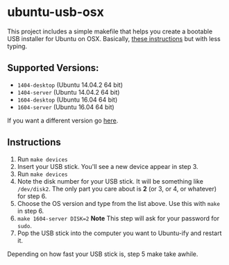 # ubuntu-usb-osx

This project includes a simple makefile that helps you create a bootable USB
installer for Ubuntu on OSX. Basically, [these instructions][1] but with less typing.

[1]: http://www.ubuntu.com/download/desktop/create-a-usb-stick-on-mac-osx

## Supported Versions:

- `1404-desktop` (Ubuntu 14.04.2 64 bit)
- `1404-server` (Ubuntu 14.04.2 64 bit)
- `1604-desktop` (Ubuntu 16.04 64 bit)
- `1604-server` (Ubuntu 16.04 64 bit)

If you want a different version go [here](http://releases.ubuntu.com/).

## Instructions

1. Run `make devices`
2. Insert your USB stick. You'll see a new device appear in step 3.
3. Run `make devices`
4. Note the disk number for your USB stick. It will be something like `/dev/disk2`.
The only part you care about is **2** (or 3, or 4, or whatever) for step 6.
5. Choose the OS version and type from the list above. Use this with `make` in step 6.
6. `make 1604-server DISK=2` **Note** This step will ask for your password for `sudo`.
7. Pop the USB stick into the computer you want to Ubuntu-ify and restart it.

Depending on how fast your USB stick is, step 5 make take awhile.
